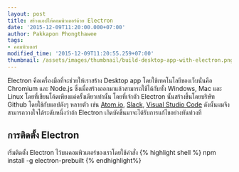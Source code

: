 ```yaml
---
layout: post
title: สร้างแอปให้คอมพิวเตอร์ด้วย Electron
date: '2015-12-09T11:20:00.000+07:00'
author: Pakkapon Phongthawee
tags:
- คอมพิวเตอร์
modified_time: '2015-12-09T11:20:55.259+07:00'
thumbnail: /assets/images/thumbnail/build-desktop-app-with-electron.png
---
```

Electron คือเครื่องมือที่จะช่วยให้เราสร้าง Desktop app โดยใช้เทคโนโลยีของเว็บนั่นคือ Chromium และ Node.js ซึ่งเมื่อสร้างออกมาแล้วสามารถใช้ได้กับทั้ง Windows, Mac และ Linux โดยที่เขียนโค้ดเพียงแค่ครั้งเดียวเท่านั้น โดยที่เจ้าตัว Electron นั้นสร้างขึ้นโดยบริษัท Github โดยใช้กับแอปดังๆ หลายตัว เช่น [Atom.io](https://atom.io/), [Slack](https://slack.com),  [Visual Studio Code](https://code.visualstudio.com/) ดังนั้นผมจึงสามารถวางใจได้ระดับหนึ่งว่าถ้า Electron เกิดบัคขึ้นมาจะได้รับการแก้ไขอย่างทันท่วงที

## การติดตั้ง Electron
เริ่มติดตั้ง Electron ไว้บนคอมพิวเตอร์ของเราโดยใช้คำสั่ง
{% highlight shell %}
npm install -g electron-prebuilt
{% endhighlight%}
